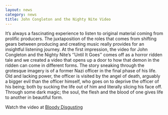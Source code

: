 ```yaml
---
layout: news
category: news
title: John Congleton and the Nighty Nite Video
---
```


It’s always a fascinating experience to listen to original material coming from prolific producers. The juxtaposition of the roles that comes from shifting gears between producing and creating music really provides for an insightful listening journey. At the first impression, the video for John Congleton and the Nighty Nite’s ‘’Until It Goes’’ comes off as a horror ridden tale and we created a video that opens up a door to how that demon in the ridden can come in different forms. The story sneaking through the grotesque imagery is of a former Nazi officer in the final phase of his life. Old and lacking power, the officer is visited by the angel of death, arguably a bigger evil than the officer himself, who goes on to deprive the officer of his being; both by sucking the life out of him and literally slicing his face off. Through some dark magic; the soul, the flesh and the blood of one gives life to another in beautiful form.

Watch the video at [Bloody Disgusting](http://bloody-disgusting.com/music/3385974/john-congleton-nighty-nite-really-hate-nazis-goes-exclusive/)
